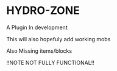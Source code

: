# HYDRO-ZONE
A Plugin In development

This will also hopefuly add working mobs

Also Missing items/blocks

!!NOTE NOT FULLY FUNCTIONAL!!

